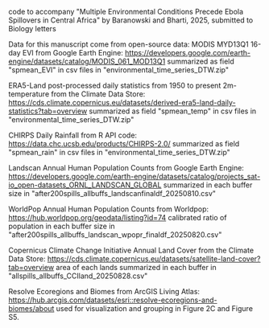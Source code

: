 code to accompany "Multiple Environmental Conditions Precede Ebola Spillovers in Central Africa" by Baranowski and Bharti, 2025, submitted to Biology letters

Data for this manuscript come from open-source data: 
MODIS MYD13Q1 16-day EVI from Google Earth Engine: https://developers.google.com/earth-engine/datasets/catalog/MODIS_061_MOD13Q1
summarized as field "spmean_EVI" in csv files in "environmental_time_series_DTW.zip"

ERA5-Land post-processed daily statistics from 1950 to present 2m-temperature from the Climate Data Store: https://cds.climate.copernicus.eu/datasets/derived-era5-land-daily-statistics?tab=overview
summarized as field "spmean_temp" in csv files in "environmental_time_series_DTW.zip"

CHIRPS Daily Rainfall from R API code: https://data.chc.ucsb.edu/products/CHIRPS-2.0/
summarized as field "spmean_rain" in csv files in "environmental_time_series_DTW.zip"

Landscan Annual Human Population Counts from Google Earth Engine: https://developers.google.com/earth-engine/datasets/catalog/projects_sat-io_open-datasets_ORNL_LANDSCAN_GLOBAL
summarized in each buffer size in "after200spills_allbuffs_landscanfinaldf_20250810.csv"

WorldPop Annual Human Population Counts from Worldpop: https://hub.worldpop.org/geodata/listing?id=74
calibrated ratio of population in each buffer size in "after200spills_allbuffs_landscan_wpopr_finaldf_20250820.csv"

Copernicus Climate Change Initiative Annual Land Cover from the Climate Data Store: https://cds.climate.copernicus.eu/datasets/satellite-land-cover?tab=overview
area of each lands summarized in each buffer in "allspills_allbuffs_CCIland_20250828.csv"

Resolve Ecoregions and Biomes from ArcGIS Living Atlas: https://hub.arcgis.com/datasets/esri::resolve-ecoregions-and-biomes/about
used for visualization and grouping in Figure 2C and Figure S5.

